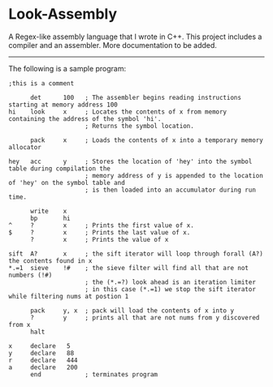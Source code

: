 # Look-Assembly
A Regex-like assembly language that I wrote in C++. This project includes a compiler and an assembler. More documentation to be added.

_________________________________
The following is a sample program:
     
    ;this is a comment 

          det      100   ; The assembler begins reading instructions starting at memory address 100
    hi    look     x     ; Locates the contents of x from memory containing the address of the symbol 'hi'. 
                         ; Returns the symbol location. 
                         
          pack     x     ; Loads the contents of x into a temporary memory allocator
          
    hey   acc      y     ; Stores the location of 'hey' into the symbol table during compilation the 
                         ; memory address of y is appended to the location of 'hey' on the symbol table and
                         ; is then loaded into an accumulator during run time.
                         
          write    x
          bp       hi
    ^     ?        x     ; Prints the first value of x.  
    $     ?        x     ; Prints the last value of x. 
          ?        x     ; Prints the value of x
          
    sift  A?       x     ; the sift iterator will loop through forall (A?) the contents found in x
    *.=1  sieve    !#    ; the sieve filter will find all that are not numbers (!#) 
                         ; the (*.=?) look ahead is an iteration limiter 
                         ; in this case (*.=1) we stop the sift iterator while filtering nums at postion 1
                         
          pack     y, x  ; pack will load the contents of x into y 
          ?        y     ; prints all that are not nums from y discovered from x
          halt
   
    x     declare   5    
    y     declare   88
    r     declare   444
    a     declare   200
          end            ; terminates program
 
